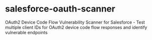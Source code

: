# salesforce-oauth-scanner
OAuth2 Device Code Flow Vulnerability Scanner for Salesforce - Test multiple client IDs for OAuth2 device code flow responses and identify vulnerable endpoints
